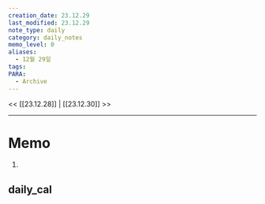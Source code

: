 ```yaml
---
creation_date: 23.12.29
last_modified: 23.12.29
note_type: daily
category: daily_notes
memo_level: 0
aliases:
  - 12월 29일
tags: 
PARA:
  - Archive
---
```


<< [[23.12.28]] | [[23.12.30]] >>

---
# Memo
1.  

## daily_cal
